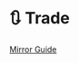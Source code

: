# 🔃 Trade

[Mirror Guide](https://mirror.xyz/0x3aCf4E3aDA9a149f75A013a76f630727851d29F2/am7iXrw0mDFUkIHufCvhwSNh8q5H837a815Ome\_TZko)
